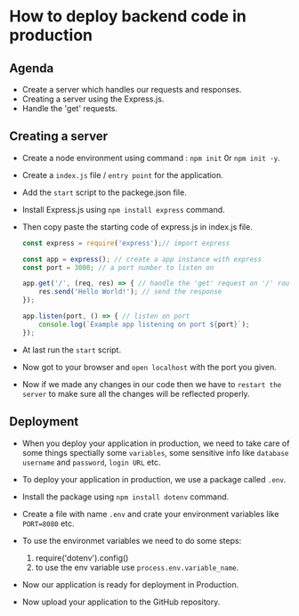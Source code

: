 # How to deploy backend code in production

## Agenda 
- Create a server which handles our requests and responses.
- Creating a server using the Express.js.
- Handle the 'get' requests.

## Creating a server
- Create a node environment using command : `npm init` 0r `npm init -y`.
- Create a `index.js` file / `entry point` for the application.
- Add the `start` script to the packege.json file.
- Install Express.js using `npm install express` command.
- Then copy paste the starting code of express.js in index.js file.
    ```javascript
    const express = require('express');// import express

    const app = express(); // create a app instance with express
    const port = 3000; // a port number to listen on

    app.get('/', (req, res) => { // handle the 'get' request on '/' route
        res.send('Hello World!'); // send the response
    });

    app.listen(port, () => { // listen on port
        console.log(`Example app listening on port ${port}`);
    });
    ```
- At last run the `start` script.
- Now got to your browser and `open localhost` with the port you given.

- Now if we made any changes in our code then we have to `restart the server` to make sure all the changes will be reflected properly.

## Deployment
- When you deploy your application in production, we need to take care of some things spectially some `variables`, some sensitive info like `database username` and `password`, `login URL` etc.
- To deploy your application in production, we use a package called `.env`.
- Install the package using `npm install dotenv` command.
- Create a file with name `.env` and crate your environment variables like `PORT=8080` etc.
- To use the environmet variables we need to do some steps:
    1. require('dotenv').config()
    2. to use the env variable use `process.env.variable_name`.
- Now our application is ready for deployment in Production.

- Now upload your application to the GitHub repository.

